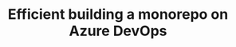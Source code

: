 ---
title: "Efficient building a monorepo on Azure DevOps"
path: "efficient-building-a-monorepo-on-azure-devops"
tags: ["DevOps"]
excerpt: Efficient building a monorepo on Azure DevOps
created: 2019-10-22
updated: 2014-10-22
---